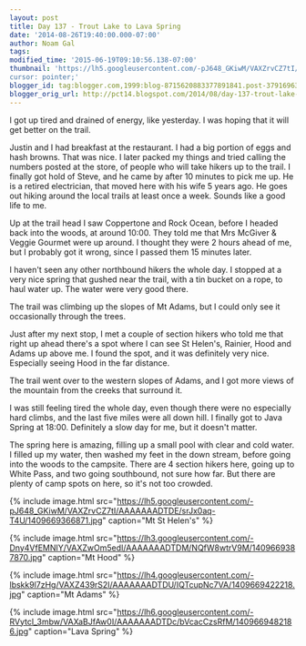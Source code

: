 ```yaml
---
layout: post
title: Day 137 - Trout Lake to Lava Spring
date: '2014-08-26T19:40:00.000-07:00'
author: Noam Gal
tags:
modified_time: '2015-06-19T09:10:56.138-07:00'
thumbnail: 'https://lh5.googleusercontent.com/-pJ648_GKiwM/VAXZrvCZ7tI/AAAAAAADTDE/srJx0aq-T4U/s72-c/1409669366871.jpg
cursor: pointer;'
blogger_id: tag:blogger.com,1999:blog-8715620883377891841.post-3791696390177838358
blogger_orig_url: http://pct14.blogspot.com/2014/08/day-137-trout-lake-to-lava-spring.html
---
```


I got up tired and drained of energy, like yesterday. I was hoping that it will get better on the trail.

Justin and I had breakfast at the restaurant. I had a big portion of eggs and hash browns. That was nice. I later packed my things and tried calling the numbers posted at the store, of people who will take hikers up to the trail. I finally got hold of Steve, and he came by after 10 minutes to pick me up. He is a retired electrician, that moved here with his wife 5 years ago. He goes out hiking around the local trails at least once a week. Sounds like a good life to me.

Up at the trail head I saw Coppertone and Rock Ocean, before I headed back into the woods, at around 10:00. They told me that Mrs McGiver & Veggie Gourmet were up around. I thought they were 2 hours ahead of me, but I probably got it wrong, since I passed them 15 minutes later.

I haven't seen any other northbound hikers the whole day. I stopped at a very nice spring that gushed near the trail, with a tin bucket on a rope, to haul water up. The water were very good there.

The trail was climbing up the slopes of Mt Adams, but I could only see it occasionally through the trees.

Just after my next stop, I met a couple of section hikers who told me that right up ahead there's a spot where I can see St Helen's, Rainier, Hood and Adams up above me. I found the spot, and it was definitely very nice. Especially seeing Hood in the far distance.

The trail went over to the western slopes of Adams, and I got more views of the mountain from the creeks that surround it.

I was still feeling tired the whole day, even though there were no especially hard climbs, and the last five miles were all down hill. I finally got to Java Spring at 18:00. Definitely a slow day for me, but it doesn't matter.

The spring here is amazing, filling up a small pool with clear and cold water. I filled up my water, then washed my feet in the down stream, before going into the woods to the campsite. There are 4 section hikers here, going up to White Pass, and two going southbound, not sure how far. But there are plenty of camp spots on here, so it's not too crowded.

{% include image.html src="https://lh5.googleusercontent.com/-pJ648_GKiwM/VAXZrvCZ7tI/AAAAAAADTDE/srJx0aq-T4U/1409669366871.jpg" caption="Mt St Helen's" %}

{% include image.html src="https://lh3.googleusercontent.com/-Dny4VfEMNIY/VAXZwOm5edI/AAAAAAADTDM/NQfW8wtrV9M/1409669387870.jpg" caption="Mt Hood" %}

{% include image.html src="https://lh4.googleusercontent.com/-lbskk9l7zHg/VAXZ439rS2I/AAAAAAADTDU/IQTcupNc7VA/1409669422218.jpg" caption="Mt Adams" %}

{% include image.html src="https://lh6.googleusercontent.com/-RVytcl_3mbw/VAXaBJfAw0I/AAAAAAADTDc/bVcacCzsRfM/1409669482186.jpg" caption="Lava Spring" %}
